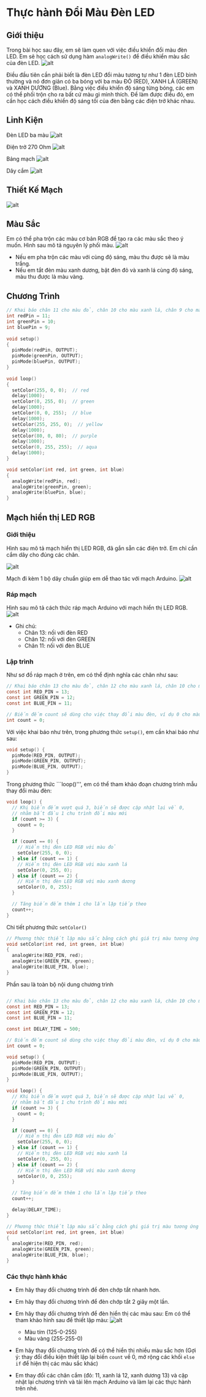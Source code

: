 # Thực hành Đổi Màu Đèn LED
## Giới thiệu
Trong bài học sau đây, em sẽ làm quen với việc điều khiển đổi màu đèn LED. Em sẽ học cách sử dụng hàm ```analogWrite()``` để điều khiển màu sắc của đèn LED.
![alt](images/tutorial-03/learn_arduino_project_3_on_breadboard.jpg)

Điều đầu tiên cần phải biết là đèn LED đổi màu tương tự như 1 đèn LED bình thường và nó đơn giản có ba bóng với ba màu ĐỎ (RED), XANH LÁ (GREEN) và XANH DƯƠNG (Blue). Bằng việc điều khiển độ sáng từng bóng, các em có thể phối trộn cho ra bất cứ màu gì mình thích.
Để làm được điều đó, em cần học cách điều khiển độ sáng tối của đèn bằng các điện trở khác nhau.

## Linh Kiện
Đèn LED ba màu
![alt](images/tutorial-03/learn_arduino_rgb_cc_10mm.jpg)

Điện trở 270 Ohm
![alt](images/tutorial-03/learn_arduino_R-270_web.jpg)

Bảng mạch
![alt](images/tutorial-03/learn_arduino_breadboard_half_web.jpg)

Dây cắm
![alt](images/tutorial-03/learn_arduino_jumpers_web.jpg)

## Thiết Kế Mạch
![alt](images/tutorial-03/learn_arduino_fritzing.jpg)

## Màu Sắc
Em có thể pha trộn các màu cơ bản RGB để tạo ra các màu sắc theo ý muốn. Hình sau mô tả nguyên lý phối màu.
![alt](images/tutorial-03/learn_arduino_rgb_color.png)

* Nếu em pha trộn các màu với cùng độ sáng, màu thu được sẽ là màu trắng.
* Nếu em tắt đèn màu xanh dương, bật đèn đỏ và xanh lá cùng độ sáng, màu thu được là màu vàng.

## Chương Trình
```C
// Khai báo chân 11 cho màu đỏ, chân 10 cho màu xanh lá, chân 9 cho màu xanh dương
int redPin = 11;
int greenPin = 10;
int bluePin = 9;
 
void setup()
{
  pinMode(redPin, OUTPUT);
  pinMode(greenPin, OUTPUT);
  pinMode(bluePin, OUTPUT);  
}
 
void loop()
{
  setColor(255, 0, 0);  // red
  delay(1000);
  setColor(0, 255, 0);  // green
  delay(1000);
  setColor(0, 0, 255);  // blue
  delay(1000);
  setColor(255, 255, 0);  // yellow
  delay(1000);  
  setColor(80, 0, 80);  // purple
  delay(1000);
  setColor(0, 255, 255);  // aqua
  delay(1000);
}

void setColor(int red, int green, int blue)
{
  analogWrite(redPin, red);
  analogWrite(greenPin, green);
  analogWrite(bluePin, blue);  
}
```

## Mạch hiển thị LED RGB
### Giới thiệu
Hình sau mô tả mạch hiển thị LED RGB, đã gắn sẵn các điện trở. Em chỉ cần cắm dây cho đúng các chân.

![alt](images/tutorial-03/module-led-rgb.png)

Mạch đi kèm 1 bộ dây chuẩn giúp em dễ thao tác với mạch Arduino.
![alt](images/tutorial-03/module-led-rgb-wire.png)

### Ráp mạch
Hình sau mô tả cách thức ráp mạch Arduino với mạch hiển thị LED RGB.
![alt](images/tutorial-03/module-led-rgb-assemble.png)

* Ghi chú:
  - Chân 13: nối với đèn RED
  - Chân 12: nối với đèn GREEN
  - Chân 11: nối với đèn BLUE

### Lập trình
Như sơ đồ ráp mạch ở trên, em có thể định nghĩa các chân như sau:
```C
// Khai báo chân 13 cho màu đỏ, chân 12 cho màu xanh lá, chân 10 cho màu xanh dương
const int RED_PIN = 13;
const int GREEN_PIN = 12;
const int BLUE_PIN = 11;

// Biến đếm count sẽ dùng cho việc thay đổi màu đèn, ví dụ 0 cho màu đỏ, 1 cho màu xanh lá và 2 cho màu xanh dương
int count = 0;
```

Với việc khai báo như trên, trong phương thức ```setup()```, em cần khai báo như sau:
```C
void setup() {
  pinMode(RED_PIN, OUTPUT);
  pinMode(GREEN_PIN, OUTPUT);
  pinMode(BLUE_PIN, OUTPUT);  
}
```

Trong phương thức ```loop()''', em có thể tham khảo đoạn chương trình mẫu thay đổi màu đèn:

```C
void loop() {
  // Khi biến đếm vượt quá 3, biến sẽ được cập nhật lại về 0, 
  // nhằm bắt đầu 1 chu trình đổi màu mới
  if (count >= 3) {
    count = 0;
  }

  if (count == 0) {
    // Hiển thị đèn LED RGB với màu đỏ
    setColor(255, 0, 0);
  } else if (count == 1) {
    // Hiển thị đèn LED RGB với màu xanh lá
    setColor(0, 255, 0);
  } else if (count == 2) {
    // Hiển thị đèn LED RGB với màu xanh dương
    setColor(0, 0, 255);
  }

  // Tăng biến đếm thêm 1 cho lần lặp tiếp theo
  count++;
}
```

Chi tiết phương thức ```setColor()```
```C
// Phương thức thiết lập màu sắc bằng cách ghi giá trị màu tương ứng với các chân đã định nghĩa trước
void setColor(int red, int green, int blue)
{
  analogWrite(RED_PIN, red);
  analogWrite(GREEN_PIN, green);
  analogWrite(BLUE_PIN, blue);  
}
```

Phần sau là toàn bộ nội dung chương trình
```C

// Khai báo chân 13 cho màu đỏ, chân 12 cho màu xanh lá, chân 10 cho màu xanh dương
const int RED_PIN = 13;
const int GREEN_PIN = 12;
const int BLUE_PIN = 11;

const int DELAY_TIME = 500;

// Biến đếm count sẽ dùng cho việc thay đổi màu đèn, ví dụ 0 cho màu đỏ, 1 cho màu xanh lá và 2 cho màu xanh dương
int count = 0;

void setup() {
  pinMode(RED_PIN, OUTPUT);
  pinMode(GREEN_PIN, OUTPUT);
  pinMode(BLUE_PIN, OUTPUT);  
}

void loop() {
  // Khi biến đếm vượt quá 3, biến sẽ được cập nhật lại về 0, 
  // nhằm bắt đầu 1 chu trình đổi màu mới
  if (count >= 3) {
    count = 0;
  }

  if (count == 0) {
    // Hiển thị đèn LED RGB với màu đỏ
    setColor(255, 0, 0);
  } else if (count == 1) {
    // Hiển thị đèn LED RGB với màu xanh lá
    setColor(0, 255, 0);
  } else if (count == 2) {
    // Hiển thị đèn LED RGB với màu xanh dương
    setColor(0, 0, 255);
  }

  // Tăng biến đếm thêm 1 cho lần lặp tiếp theo
  count++;

  delay(DELAY_TIME);
}

// Phương thức thiết lập màu sắc bằng cách ghi giá trị màu tương ứng với các chân đã định nghĩa trước
void setColor(int red, int green, int blue)
{
  analogWrite(RED_PIN, red);
  analogWrite(GREEN_PIN, green);
  analogWrite(BLUE_PIN, blue);  
}
```

### Các thực hành khác
* Em hãy thay đổi chương trình để đèn chớp tắt nhanh hơn.
* Em hãy thay đổi chương trình để đèn chớp tắt 2 giây một lần.
* Em hãy thay đổi chương trình để đèn hiển thị các màu sau:
Em có thể tham khảo hình sau để thiết lập màu:
![alt](http://expressmagazine.net/sites/default/files/images/2013/01/02/rgb-color-wheel-lg-Custom1.jpg)
  - Màu tím (125-0-255)
  - Màu vàng (255-255-0)

* Em hãy thay đổi chương trình để có thể hiển thị nhiều màu sắc hơn
(Gợi ý: thay đổi điều kiện thiết lập lại biến ```count``` về 0, mở rộng các khối ```else if``` để hiện thị các màu sắc khác)

* Em thay đổi các chân cắm (đỏ: 11, xanh lá 12, xanh dương 13) và cập nhật lại chương trình và tải lên mạch Arduino và làm lại các thực hành trên nhé.